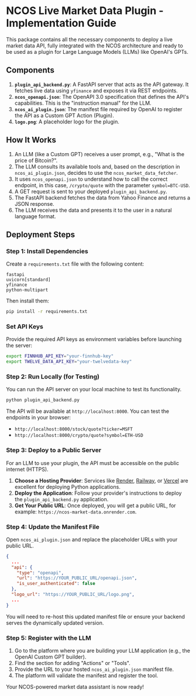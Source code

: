 # NCOS Live Market Data Plugin - Implementation Guide

This package contains all the necessary components to deploy a live market data API, fully integrated with the NCOS
architecture and ready to be used as a plugin for Large Language Models (LLMs) like OpenAI's GPTs.

## Components

1. **`plugin_api_backend.py`**: A FastAPI server that acts as the API gateway. It fetches live data using `yfinance` and
   exposes it via REST endpoints.
2. **`ncos_openapi.json`**: The OpenAPI 3.0 specification that defines the API's capabilities. This is the "instruction
   manual" for the LLM.
3. **`ncos_ai_plugin.json`**: The manifest file required by OpenAI to register the API as a Custom GPT Action (Plugin).
4. **`logo.png`**: A placeholder logo for the plugin.

## How It Works

1. An LLM (like a Custom GPT) receives a user prompt, e.g., "What is the price of Bitcoin?".
2. The LLM consults its available tools and, based on the description in `ncos_ai_plugin.json`, decides to use the
   `ncos_market_data_fetcher`.
3. It uses `ncos_openapi.json` to understand how to call the correct endpoint, in this case, `/crypto/quote` with the
   parameter `symbol=BTC-USD`.
4. A GET request is sent to your deployed `plugin_api_backend.py`.
5. The FastAPI backend fetches the data from Yahoo Finance and returns a JSON response.
6. The LLM receives the data and presents it to the user in a natural language format.

## Deployment Steps

### Step 1: Install Dependencies

Create a `requirements.txt` file with the following content:

```
fastapi
uvicorn[standard]
yfinance
python-multipart
```

Then install them:

```bash
pip install -r requirements.txt
```

### Set API Keys

Provide the required API keys as environment variables before launching the server:

```bash
export FINNHUB_API_KEY="your-finnhub-key"
export TWELVE_DATA_API_KEY="your-twelvedata-key"
```

### Step 2: Run Locally (for Testing)

You can run the API server on your local machine to test its functionality.

```bash
python plugin_api_backend.py
```

The API will be available at `http://localhost:8000`. You can test the endpoints in your browser:

- `http://localhost:8000/stock/quote?ticker=MSFT`
- `http://localhost:8000/crypto/quote?symbol=ETH-USD`

### Step 3: Deploy to a Public Server

For an LLM to use your plugin, the API must be accessible on the public internet (HTTPS).

1. **Choose a Hosting Provider**: Services like [Render](https://render.com/), [Railway](https://railway.app/),
   or [Vercel](https://vercel.com/) are excellent for deploying Python applications.
2. **Deploy the Application**: Follow your provider's instructions to deploy the `plugin_api_backend.py` application.
3. **Get Your Public URL**: Once deployed, you will get a public URL, for example:
   `https://ncos-market-data.onrender.com`.

### Step 4: Update the Manifest File

Open `ncos_ai_plugin.json` and replace the placeholder URLs with your public URL.

```json
{
  ...
  "api": {
    "type": "openapi",
    "url": "https://YOUR_PUBLIC_URL/openapi.json",
    "is_user_authenticated": false
  },
  "logo_url": "https://YOUR_PUBLIC_URL/logo.png",
  ...
}
```

You will need to re-host this updated manifest file or ensure your backend serves the dynamically updated version.

### Step 5: Register with the LLM

1. Go to the platform where you are building your LLM application (e.g., the OpenAI Custom GPT builder).
2. Find the section for adding "Actions" or "Tools".
3. Provide the URL to your hosted `ncos_ai_plugin.json` manifest file.
4. The platform will validate the manifest and register the tool.

Your NCOS-powered market data assistant is now ready!
